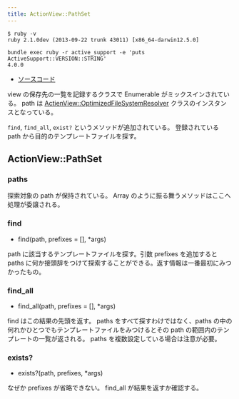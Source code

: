 ```yaml
---
title: ActionView::PathSet
---
```


```
$ ruby -v
ruby 2.1.0dev (2013-09-22 trunk 43011) [x86_64-darwin12.5.0]
```

```
bundle exec ruby -r active_support -e 'puts ActiveSupport::VERSION::STRING'
4.0.0
```

* [ソースコード](https://github.com/rails/rails/blob/4-0-stable/actionpack/lib/action_view/path_set.rb)

view の保存先の一覧を記録するクラスで Enumerable がミックスインされている。
path は [ActienView::OptimizedFileSystemResolver](/action_view/template/resolver) クラスのインスタンスとなっている。

`find`, `find_all`, `exist?` というメソッドが追加されている。
登録されている path から目的のテンプレートファイルを探す。

ActionView::PathSet
--------------------------------------------------------------------------------

### paths

探索対象の path が保持されている。
Array のように振る舞うメソッドはここへ処理が委譲される。

### find

* find(path, prefixes = [], *args)

path に該当するテンプレートファイルを探す。引数 prefixes を追加すると paths に何か接頭辞をつけて探索することができる。返す情報は一番最初にみつかったもの。

### find_all

* find_all(path, prefixes = [], *args)

find はこの結果の先頭を返す。
paths をすべて探すわけではなく、paths の中の何れかひとつでもテンプレートファイルをみつけるとその path の範囲内のテンプレートの一覧が返される。
paths を複数設定している場合は注意が必要。

### exists?

* exists?(path, prefixes, *args)

なぜか prefixes が省略できない。
find_all が結果を返すか確認する。
